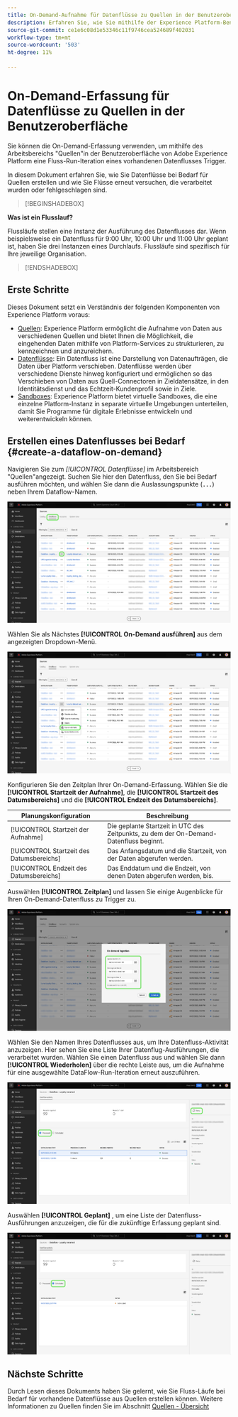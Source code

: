 ```yaml
---
title: On-Demand-Aufnahme für Datenflüsse zu Quellen in der Benutzeroberfläche
description: Erfahren Sie, wie Sie mithilfe der Experience Platform-Benutzeroberfläche Datenflüsse bei Bedarf für Ihre Quellverbindungen erstellen.
source-git-commit: ce1e6c08d1e53346c11f9746cea524689f402031
workflow-type: tm+mt
source-wordcount: '503'
ht-degree: 11%

---
```


# On-Demand-Erfassung für Datenflüsse zu Quellen in der Benutzeroberfläche

Sie können die On-Demand-Erfassung verwenden, um mithilfe des Arbeitsbereichs &quot;Quellen&quot;in der Benutzeroberfläche von Adobe Experience Platform eine Fluss-Run-Iteration eines vorhandenen Datenflusses Trigger.

In diesem Dokument erfahren Sie, wie Sie Datenflüsse bei Bedarf für Quellen erstellen und wie Sie Flüsse erneut versuchen, die verarbeitet wurden oder fehlgeschlagen sind.

>[!BEGINSHADEBOX]

**Was ist ein Flusslauf?**

Flussläufe stellen eine Instanz der Ausführung des Datenflusses dar. Wenn beispielsweise ein Datenfluss für 9:00 Uhr, 10:00 Uhr und 11:00 Uhr geplant ist, haben Sie drei Instanzen eines Durchlaufs. Flussläufe sind spezifisch für Ihre jeweilige Organisation.

>[!ENDSHADEBOX]

## Erste Schritte

Dieses Dokument setzt ein Verständnis der folgenden Komponenten von Experience Platform voraus:

* [Quellen](../../home.md): Experience Platform ermöglicht die Aufnahme von Daten aus verschiedenen Quellen und bietet Ihnen die Möglichkeit, die eingehenden Daten mithilfe von Platform-Services zu strukturieren, zu kennzeichnen und anzureichern.
* [Datenflüsse](../../../dataflows/home.md): Ein Datenfluss ist eine Darstellung von Datenaufträgen, die Daten über Platform verschieben. Datenflüsse werden über verschiedene Dienste hinweg konfiguriert und ermöglichen so das Verschieben von Daten aus Quell-Connectoren in Zieldatensätze, in den Identitätsdienst und das Echtzeit-Kundenprofil sowie in Ziele.
* [Sandboxes](../../../sandboxes/home.md): Experience Platform bietet virtuelle Sandboxes, die eine einzelne Platform-Instanz in separate virtuelle Umgebungen unterteilen, damit Sie Programme für digitale Erlebnisse entwickeln und weiterentwickeln können.

## Erstellen eines Datenflusses bei Bedarf {#create-a-dataflow-on-demand}

Navigieren Sie zum *[!UICONTROL Datenflüsse]* im Arbeitsbereich &quot;Quellen&quot;angezeigt. Suchen Sie hier den Datenfluss, den Sie bei Bedarf ausführen möchten, und wählen Sie dann die Auslassungspunkte (**`...`**) neben Ihrem Dataflow-Namen.

![Eine Liste der Datenflüsse im Arbeitsbereich &quot;Quellen&quot;.](../../images/tutorials/on-demand/select-dataflow.png)

Wählen Sie als Nächstes **[!UICONTROL On-Demand ausführen]** aus dem angezeigten Dropdown-Menü.

![Ein Dropdown-Menü mit der ausgewählten Option Auf Anfrage ausführen .](../../images/tutorials/on-demand/run-on-demand.png)

Konfigurieren Sie den Zeitplan Ihrer On-Demand-Erfassung. Wählen Sie die **[!UICONTROL Startzeit der Aufnahme]**, die **[!UICONTROL Startzeit des Datumsbereichs]** und die **[!UICONTROL Endzeit des Datumsbereichs]**.

| Planungskonfiguration | Beschreibung |
| --- | --- |
| [!UICONTROL Startzeit der Aufnahme] | Die geplante Startzeit in UTC des Zeitpunkts, zu dem der On-Demand-Datenfluss beginnt. |
| [!UICONTROL Startzeit des Datumsbereichs] | Das Anfangsdatum und die Startzeit, von der Daten abgerufen werden. |
| [!UICONTROL Endzeit des Datumsbereichs] | Das Enddatum und die Endzeit, von denen Daten abgerufen werden, bis. |

Auswählen **[!UICONTROL Zeitplan]** und lassen Sie einige Augenblicke für Ihren On-Demand-Datenfluss zu Trigger zu.

![Das Planungskonfigurationsfenster für die On-Demand-Erfassung.](../../images/tutorials/on-demand/configure-schedule.png)

Wählen Sie den Namen Ihres Datenflusses aus, um Ihre Datenfluss-Aktivität anzuzeigen. Hier sehen Sie eine Liste Ihrer Datenflug-Ausführungen, die verarbeitet wurden. Wählen Sie einen Datenfluss aus und wählen Sie dann **[!UICONTROL Wiederholen]** über die rechte Leiste aus, um die Aufnahme für eine ausgewählte DataFlow-Run-Iteration erneut auszuführen.

![Eine Liste des verarbeiteten Flusses wird für einen ausgewählten Datenfluss ausgeführt.](../../images/tutorials/on-demand/processed.png)

Auswählen **[!UICONTROL Geplant]** , um eine Liste der Datenfluss-Ausführungen anzuzeigen, die für die zukünftige Erfassung geplant sind.

![Eine Liste des geplanten Flusses wird für einen ausgewählten Datenfluss ausgeführt.](../../images/tutorials/on-demand/scheduled.png)

## Nächste Schritte

Durch Lesen dieses Dokuments haben Sie gelernt, wie Sie Fluss-Läufe bei Bedarf für vorhandene Datenflüsse aus Quellen erstellen können. Weitere Informationen zu Quellen finden Sie im Abschnitt [Quellen - Übersicht](../../home.md)